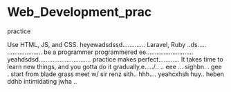 # Web_Development_prac
practice

Use HTML, JS, and CSS.
 heyewadsdssd.............
Laravel, Ruby ..ds.....
....................
be a programmer programmered ee...........................
 yeahdsdsd..............................
practice makes perfect............
It takes time to learn new things, and you gotta do it gradually.e...../..
..
 eee ...
sighbn.
. gee . start from blade grass meet w/ sir renz
sith..
hhh....
yeahcxhsh
huy..
heben
ddhb
intimidating
jwha
..
